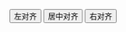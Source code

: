 <div class="layui-btn-container">
  <button class="layui-btn layui-btn-primary demo-dropdown-align" lay-options="{}">
    左对齐
    <i class="layui-icon layui-icon-down layui-font-12"></i>
  </button>
  <button class="layui-btn layui-btn-primary demo-dropdown-align" lay-options="{align: 'center'}">
    居中对齐
    <i class="layui-icon layui-icon-down layui-font-12"></i>
  </button>
  <button class="layui-btn layui-btn-primary demo-dropdown-align" lay-options="{align: 'right'}">
    右对齐
    <i class="layui-icon layui-icon-down layui-font-12"></i>
  </button>
</div>

<script>
layui.use(function(){
  var dropdown = layui.dropdown;

  // 水平对齐方式
  dropdown.render({
    elem: '.demo-dropdown-align',
    // align: 'center' // align 已配置在元素 `lay-options` 属性上
    data: [{
      title: 'menu item test 111',
      id: 100
    },{
      title: 'menu item test 222',
      id: 101
    },{
      title: 'menu item test 333',
      id: 102
    }]
  });
  
});
</script>